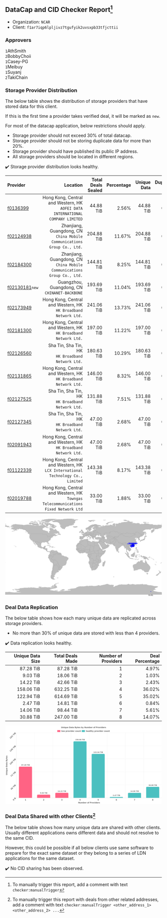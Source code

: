 ## DataCap and CID Checker Report[^1]
 - Organization: `NCAR`
 - Client: `f1ar7iqp6lpljivz7tgufyik2uvsxpb33tfjcttii`
### Approvers
`1`AthSmith<br/>`2`BobbyChoii<br/>`1`Casey-PG<br/>`1`Meibuy<br/>`1`Suyanj<br/>`2`TakiChain

### Storage Provider Distribution
The below table shows the distribution of storage providers that have stored data for this client.

If this is the first time a provider takes verified deal, it will be marked as `new`.

For most of the datacap application, below restrictions should apply.
 - Storage provider should not exceed 30% of total datacap.
 - Storage provider should not be storing duplicate data for more than 20%.
 - Storage provider should have published its public IP address.
 - All storage providers should be located in different regions.

✔️ Storage provider distribution looks healthy.

| Provider                                                    |                                                                              Location | Total Deals Sealed | Percentage | Unique Data | Duplicate Deals |
| :---------------------------------------------------------- | ------------------------------------------------------------------------------------: | -----------------: | ---------: | ----------: | --------------: |
| [f0136399](https://filfox.info/en/address/f0136399)         |     Hong Kong, Central and Western, HK<br/>`AOFEI DATA INTERNATIONAL COMPANY LIMITED` |          44.88 TiB |      2.56% |   44.88 TiB |           0.00% |
| [f02124938](https://filfox.info/en/address/f02124938)       |            Zhanjiang, Guangdong, CN<br/>`China Mobile Communications Group Co., Ltd.` |         204.88 TiB |     11.67% |  204.88 TiB |           0.00% |
| [f02184300](https://filfox.info/en/address/f02184300)       |            Zhanjiang, Guangdong, CN<br/>`China Mobile Communications Group Co., Ltd.` |         144.81 TiB |      8.25% |  144.81 TiB |           0.00% |
| [f02130181](https://filfox.info/en/address/f02130181)`new`  |                                      Guangzhou, Guangdong, CN<br/>`CHINANET-BACKBONE` |         193.69 TiB |     11.04% |  193.69 TiB |           0.00% |
| [f02173949](https://filfox.info/en/address/f02173949)       |                    Hong Kong, Central and Western, HK<br/>`HK Broadband Network Ltd.` |         241.06 TiB |     13.73% |  241.06 TiB |           0.00% |
| [f02181300](https://filfox.info/en/address/f02181300)       |                    Hong Kong, Central and Western, HK<br/>`HK Broadband Network Ltd.` |         197.00 TiB |     11.22% |  197.00 TiB |           0.00% |
| [f02126560](https://filfox.info/en/address/f02126560)       |                                  Sha Tin, Sha Tin, HK<br/>`HK Broadband Network Ltd.` |         180.63 TiB |     10.29% |  180.63 TiB |           0.00% |
| [f02131865](https://filfox.info/en/address/f02131865)       |                    Hong Kong, Central and Western, HK<br/>`HK Broadband Network Ltd.` |         146.00 TiB |      8.32% |  146.00 TiB |           0.00% |
| [f02127525](https://filfox.info/en/address/f02127525)       |                                  Sha Tin, Sha Tin, HK<br/>`HK Broadband Network Ltd.` |         131.88 TiB |      7.51% |  131.88 TiB |           0.00% |
| [f02127345](https://filfox.info/en/address/f02127345)       |                                  Sha Tin, Sha Tin, HK<br/>`HK Broadband Network Ltd.` |          47.00 TiB |      2.68% |   47.00 TiB |           0.00% |
| [f02091943](https://filfox.info/en/address/f02091943)       |                    Hong Kong, Central and Western, HK<br/>`HK Broadband Network Ltd.` |          47.00 TiB |      2.68% |   47.00 TiB |           0.00% |
| [f01122339](https://filfox.info/en/address/f01122339)       |    Hong Kong, Central and Western, HK<br/>`LCX International Technology Co., Limited` |         143.38 TiB |      8.17% |  143.38 TiB |           0.00% |
| [f02019788](https://filfox.info/en/address/f02019788)       | Hong Kong, Central and Western, HK<br/>`Towngas Telecommunications Fixed Network Ltd` |          33.00 TiB |      1.88% |   33.00 TiB |           0.00% |

<img src="https://raw.githubusercontent.com/data-preservation-programs/filplus-checker-assets/main/filecoin-project/filecoin-plus-large-datasets/issues/1938/1686664385939.png"/>

### Deal Data Replication
The below table shows how each many unique data are replicated across storage providers.

- No more than 30% of unique data are stored with less than 4 providers.

✔️ Data replication looks healthy.

| Unique Data Size | Total Deals Made | Number of Providers | Deal Percentage |
| ---------------: | ---------------: | ------------------: | --------------: |
|        87.28 TiB |        87.28 TiB |                   1 |           4.97% |
|         9.03 TiB |        18.06 TiB |                   2 |           1.03% |
|        14.22 TiB |        42.66 TiB |                   3 |           2.43% |
|       158.06 TiB |       632.25 TiB |                   4 |          36.02% |
|       122.94 TiB |       614.69 TiB |                   5 |          35.02% |
|         2.47 TiB |        14.81 TiB |                   6 |           0.84% |
|        14.06 TiB |        98.44 TiB |                   7 |           5.61% |
|        30.88 TiB |       247.00 TiB |                   8 |          14.07% |

<img src="https://raw.githubusercontent.com/data-preservation-programs/filplus-checker-assets/main/filecoin-project/filecoin-plus-large-datasets/issues/1938/1686664386849.png"/>

### Deal Data Shared with other Clients[^3]
The below table shows how many unique data are shared with other clients.
Usually different applications owns different data and should not resolve to the same CID.

However, this could be possible if all below clients use same software to prepare for the exact same dataset or they belong to a series of LDN applications for the same dataset.

✔️ No CID sharing has been observed.

[^1]: To manually trigger this report, add a comment with text `checker:manualTrigger`

[^2]: Deals from those addresses are combined into this report as they are specified with `checker:manualTrigger`

[^3]: To manually trigger this report with deals from other related addresses, add a comment with text `checker:manualTrigger <other_address_1> <other_address_2> ...`
